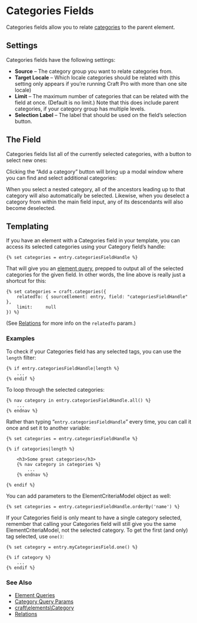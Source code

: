 Categories Fields
=================

Categories fields allow you to relate [categories](categories.md) to the parent element.

## Settings

Categories fields have the following settings:

* **Source** – The category group you want to relate categories from.
* **Target Locale** – Which locale categories should be related with (this setting only appears if you’re running Craft Pro with more than one site locale)
* **Limit** – The maximum number of categories that can be related with the field at once. (Default is no limit.) Note that this does include parent categories, if your category group has multiple levels.
* **Selection Label** – The label that should be used on the field’s selection button.

## The Field

Categories fields list all of the currently selected categories, with a button to select new ones:

Clicking the “Add a category” button will bring up a modal window where you can find and select additional categories:

When you select a nested category, all of the ancestors leading up to that category will also automatically be selected. Likewise, when you deselect a category from within the main field input, any of its descendants will also become deselected.

## Templating

If you have an element with a Categories field in your template, you can access its selected categories using your Category field’s handle:

```twig
{% set categories = entry.categoriesFieldHandle %}
```

That will give you an [element query](element-queries.md), prepped to output all of the selected categories for the given field. In other words, the line above is really just a shortcut for this:

```twig
{% set categories = craft.categories({
    relatedTo: { sourceElement: entry, field: "categoriesFieldHandle" },
    limit:     null
}) %}
```

(See [Relations](relations.md) for more info on the `relatedTo` param.)

### Examples

To check if your Categories field has any selected tags, you can use the `length` filter:

```twig
{% if entry.categoriesFieldHandle|length %}
    ...
{% endif %}
```

To loop through the selected categories:

```twig
{% nav category in entry.categoriesFieldHandle.all() %}
    ...
{% endnav %}
```

Rather than typing “`entry.categoriesFieldHandle`” every time, you can call it once and set it to another variable:

```twig
{% set categories = entry.categoriesFieldHandle %}

{% if categories|length %}

    <h3>Some great categories</h3>
    {% nav category in categories %}
        ...
    {% endnav %}

{% endif %}
```

You can add parameters to the ElementCriteriaModel object as well:

```twig
{% set categories = entry.categoriesFieldHandle.orderBy('name') %}
```

If your Categories field is only meant to have a single category selected, remember that calling your Categories field will still give you the same ElementCriteriaModel, not the selected category. To get the first (and only) tag selected, use `one()`:

```twig
{% set category = entry.myCategoriesField.one() %}

{% if category %}
    ...
{% endif %}
```


### See Also

* [Element Queries](element-queries.md)
* [Category Query Params](element-query-params/category-query-params.md)
* [craft\elements\Category](https://docs.craftcms.com/api/v3/craft-elements-category.html)
* [Relations](relations.md)
